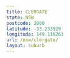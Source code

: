 ```yaml
---
title: CLERGATE
state: NSW
postcode: 2800
latitude: -33.233929
longitude: 149.116263
url: /nsw/clergate/
layout: suburb
---
```

